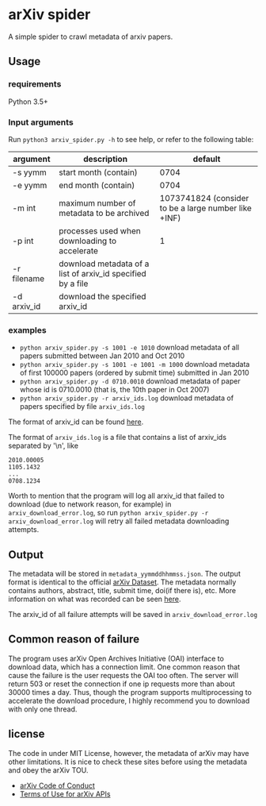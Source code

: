 # arXiv spider

A simple spider to crawl metadata of arxiv papers.

## Usage

### requirements

Python 3.5+

### Input arguments

Run `python3 arxiv_spider.py -h` to see help, or refer to the following table:

| argument | description | default |
|----------|-------------|---------|
| -s yymm      | start month (contain) | 0704    |
| -e yymm      | end month (contain) | 0704 |
| -m int | maximum number of metadata to be archived | 1073741824 (consider to be a large number like +INF) |
| -p int | processes used when downloading to accelerate | 1 |
| -r filename | download metadata of a list of arxiv_id specified by a file | | 
| -d arxiv_id | download the specified arxiv_id| |

### examples

* `python arxiv_spider.py -s 1001 -e 1010` download metadata of all papers submitted between Jan 2010 and Oct 2010
* `python arxiv_spider.py -s 1001 -e 1001 -m 1000` download metadata of first 100000 papers (ordered by submit time) submitted in Jan 2010
* `python arxiv_spider.py -d 0710.0010` download metadata of paper whose id is 0710.0010 (that is, the 10th paper in Oct 2007)
* `python arxiv_spider.py -r arxiv_ids.log` download metadata of papers specified by file `arxiv_ids.log`

The format of arxiv_id can be found [here](https://arxiv.org/help/arxiv_identifier).

The format of `arxiv_ids.log` is a file that contains a list of arxiv_ids separated by '\n', like
```text
2010.00005
1105.1432
...
0708.1234
```

Worth to mention that the program will log all arxiv_id that failed to download (due to network reason, for example) in `arxiv_download_error.log`, so run `python arxiv_spider.py -r arxiv_download_error.log` will retry all failed metadata downloading attempts.

## Output

The metadata will be stored in `metadata_yymmddhhmmss.json`.
The output format is identical to the official [arXiv Dataset](https://www.kaggle.com/Cornell-University/arxiv).
The metadata normally contains authors, abstract, title, submit time, doi(if there is), etc. More information on what was recorded can be seen [here](https://arxiv.org/help/bulk_data).

The arxiv_id of all failure attempts will be saved in `arxiv_download_error.log`


## Common reason of failure

The program uses arXiv Open Archives Initiative (OAI) interface to download data, which has a connection limit.
One common reason that cause the failure is the user requests the OAI too often.
The server will return 503 or reset the connection if one ip requests more than about 30000 times a day.
Thus, though the program supports multiprocessing to accelerate the download procedure, I highly recommend you to download with only one thread.

## license

The code in under MIT License, however, the metadata of arXiv may have other limitations.
It is nice to check these sites before using the metadata and obey the arXiv TOU.
* [arXiv Code of Conduct](https://arxiv.org/help/policies/code_of_conduct)
* [Terms of Use for arXiv APIs](https://arxiv.org/help/api/tou)